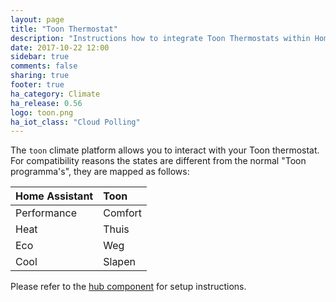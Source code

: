 ```yaml
---
layout: page
title: "Toon Thermostat"
description: "Instructions how to integrate Toon Thermostats within Home Assistant."
date: 2017-10-22 12:00
sidebar: true
comments: false
sharing: true
footer: true
ha_category: Climate
ha_release: 0.56
logo: toon.png
ha_iot_class: "Cloud Polling"
---
```


The `toon` climate platform allows you to interact with your Toon thermostat. For compatibility reasons the states are different from the normal "Toon programma's", they are mapped as follows:


| Home Assistant | Toon    |
|:---------------|:--------|
| Performance    | Comfort |
| Heat           | Thuis   |
| Eco            | Weg     |
| Cool           | Slapen  |


Please refer to the [hub component](/components/toon/) for setup instructions.

